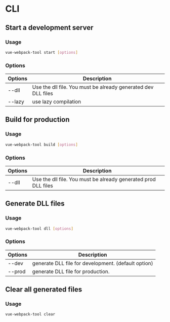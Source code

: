 # CLI

## Start a development server

### Usage

```bash
vue-webpack-tool start [options]
```

### Options

| Options | Description                                                   |
| ------- | ------------------------------------------------------------- |
| --dll   | Use the dll file. You must be already generated dev DLL files |
| --lazy  | use lazy compilation                                          |

## Build for production

### Usage

```bash
vue-webpack-tool build [options]
```

### Options

| Options | Description                                                    |
| ------- | -------------------------------------------------------------- |
| --dll   | Use the dll file. You must be already generated prod DLL files |

## Generate DLL files

### Usage

```bash
vue-webpack-tool dll [options]
```

### Options

| Options | Description                                         |
| ------- | --------------------------------------------------- |
| --dev   | generate DLL file for development. (default option) |
| --prod  | generate DLL file for production.                   |

## Clear all generated files

### Usage

```bash
vue-webpack-tool clear
```
